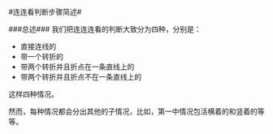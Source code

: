 #连连看判断步骤简述#

###总述###
我们把连连连看的判断大致分为四种，分别是：

* 直接连线的
* 带一个转折的
* 带两个转折并且折点在一条直线上的
* 带两个转折并且折点不在一条直线上的

这样四种情况。

然而，每种情况都会分出其他的子情况，比如，第一中情况包活横着的和竖着的等等。

